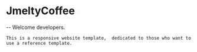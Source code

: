 # JmeltyCoffee

-- Welcome developers.
        
    This is a responsive website template,  dedicated to those who want to use a reference template.

